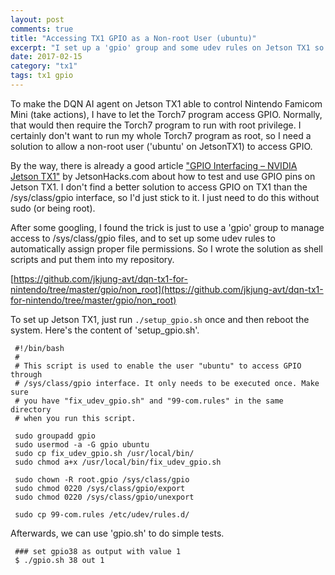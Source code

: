 ```yaml
---
layout: post
comments: true
title: "Accessing TX1 GPIO as a Non-root User (ubuntu)"
excerpt: "I set up a 'gpio' group and some udev rules on Jetson TX1 so that I can access GPIO without 'sudo'."
date: 2017-02-15
category: "tx1"
tags: tx1 gpio
---
```


To make the DQN AI agent on Jetson TX1 able to control Nintendo Famicom Mini (take actions), I have to let the Torch7 program access GPIO. Normally, that would then require the Torch7 program to run with root privilege. I certainly don't want to run my whole Torch7 program as root, so I need a solution to allow a non-root user ('ubuntu' on JetsonTX1) to access GPIO.

By the way, there is already a good article ["GPIO Interfacing – NVIDIA Jetson TX1"](http://www.jetsonhacks.com/2015/12/29/gpio-interfacing-nvidia-jetson-tx1/) by JetsonHacks.com about how to test and use GPIO pins on Jetson TX1. I don't find a better solution to access GPIO on TX1 than the /sys/class/gpio interface, so I'd just stick to it. I just need to do this without sudo (or being root).

After some googling, I found the trick is just to use a 'gpio' group to manage access to /sys/class/gpio files, and to set up some udev rules to automatically assign proper file permissions. So I wrote the solution as shell scripts and put them into my repository.

[https://github.com/jkjung-avt/dqn-tx1-for-nintendo/tree/master/gpio/non_root](https://github.com/jkjung-avt/dqn-tx1-for-nintendo/tree/master/gpio/non_root)

To set up Jetson TX1, just run `./setup_gpio.sh` once and then reboot the system. Here's the content of 'setup_gpio.sh'.

```shell
 #!/bin/bash
 #
 # This script is used to enable the user "ubuntu" to access GPIO through
 # /sys/class/gpio interface. It only needs to be executed once. Make sure
 # you have "fix_udev_gpio.sh" and "99-com.rules" in the same directory
 # when you run this script.

 sudo groupadd gpio
 sudo usermod -a -G gpio ubuntu
 sudo cp fix_udev_gpio.sh /usr/local/bin/
 sudo chmod a+x /usr/local/bin/fix_udev_gpio.sh

 sudo chown -R root.gpio /sys/class/gpio
 sudo chmod 0220 /sys/class/gpio/export
 sudo chmod 0220 /sys/class/gpio/unexport

 sudo cp 99-com.rules /etc/udev/rules.d/
```

Afterwards, we can use 'gpio.sh' to do simple tests.

```shell
 ### set gpio38 as output with value 1
 $ ./gpio.sh 38 out 1
```
